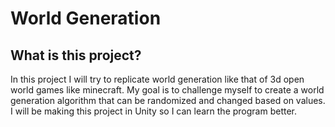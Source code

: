 # World Generation

## What is this project?

In this project I will try to replicate world generation like that of 3d open world games like minecraft. My goal is to challenge myself to create a world generation algorithm that can be randomized and changed based on values. I will be making this project in Unity so I can learn the program better.


